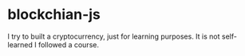 # blockchian-js
I try to built a cryptocurrency, just for learning purposes. It is not self-learned I followed a course. 

